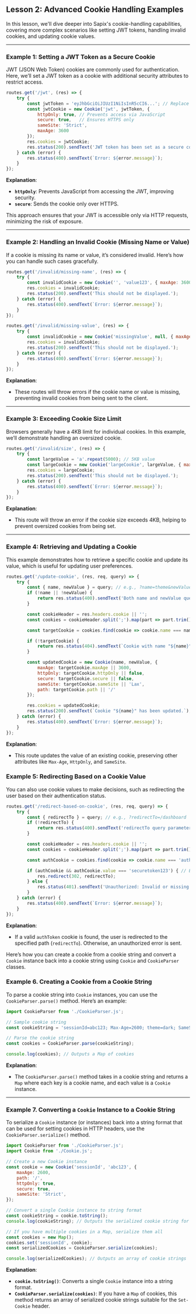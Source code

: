 ## **Lesson 2: Advanced Cookie Handling Examples**

In this lesson, we'll dive deeper into Sapix's cookie-handling capabilities, covering more complex scenarios like setting JWT tokens, handling invalid cookies, and updating cookie values. 

---

### **Example 1: Setting a JWT Token as a Secure Cookie**

JWT (JSON Web Token) cookies are commonly used for authentication. Here, we’ll set a JWT token as a cookie with additional security attributes to restrict access.

```javascript
routes.get('/jwt', (res) => {
    try {
        const jwtToken = 'eyJhbGciOiJIUzI1NiIsInR5cCI6...'; // Replace with actual JWT
        const jwtCookie = new Cookie('jwt', jwtToken, {
            httpOnly: true, // Prevents access via JavaScript
            secure: true,   // Ensures HTTPS only
            sameSite: 'Strict',
            maxAge: 3600
        });
        res.cookies = jwtCookie;
        res.status(200).sendText('JWT token has been set as a secure cookie!');
    } catch (error) {
        res.status(400).sendText(`Error: ${error.message}`);
    }
});
```

**Explanation**:

- **`httpOnly`**: Prevents JavaScript from accessing the JWT, improving security.
- **`secure`**: Sends the cookie only over HTTPS.

This approach ensures that your JWT is accessible only via HTTP requests, minimizing the risk of exposure.

---

### **Example 2: Handling an Invalid Cookie (Missing Name or Value)**

If a cookie is missing its name or value, it’s considered invalid. Here’s how you can handle such cases gracefully.

```javascript
routes.get('/invalid/missing-name', (res) => {
    try {
        const invalidCookie = new Cookie('', 'value123', { maxAge: 3600 }); // Missing name
        res.cookies = invalidCookie;
        res.status(200).sendText('This should not be displayed.');
    } catch (error) {
        res.status(400).sendText(`Error: ${error.message}`);
    }
});

routes.get('/invalid/missing-value', (res) => {
    try {
        const invalidCookie = new Cookie('missingValue', null, { maxAge: 3600 }); // Missing value
        res.cookies = invalidCookie;
        res.status(200).sendText('This should not be displayed.');
    } catch (error) {
        res.status(400).sendText(`Error: ${error.message}`);
    }
});
```

**Explanation**:

- These routes will throw errors if the cookie name or value is missing, preventing invalid cookies from being sent to the client.

---

### **Example 3: Exceeding Cookie Size Limit**

Browsers generally have a 4KB limit for individual cookies. In this example, we’ll demonstrate handling an oversized cookie.

```javascript
routes.get('/invalid/size', (res) => {
    try {
        const largeValue = 'a'.repeat(5000); // 5KB value
        const largeCookie = new Cookie('largeCookie', largeValue, { maxAge: 3600 });
        res.cookies = largeCookie;
        res.status(200).sendText('This should not be displayed.');
    } catch (error) {
        res.status(400).sendText(`Error: ${error.message}`);
    }
});
```

**Explanation**:

- This route will throw an error if the cookie size exceeds 4KB, helping to prevent oversized cookies from being set.

---

### **Example 4: Retrieving and Updating a Cookie**

This example demonstrates how to retrieve a specific cookie and update its value, which is useful for updating user preferences.

```javascript
routes.get('/update-cookie', (res, req, query) => {
    try {
        const { name, newValue } = query; // e.g., ?name=theme&newValue=light
        if (!name || !newValue) {
            return res.status(400).sendText('Both name and newValue query parameters are required.');
        }

        const cookieHeader = res.headers.cookie || '';
        const cookies = cookieHeader.split(';').map(part => part.trim()).filter(Boolean).map(cookieStr => Cookie.parse(cookieStr));

        const targetCookie = cookies.find(cookie => cookie.name === name);

        if (!targetCookie) {
            return res.status(404).sendText(`Cookie with name "${name}" not found.`);
        }

        const updatedCookie = new Cookie(name, newValue, {
            maxAge: targetCookie.maxAge || 3600,
            httpOnly: targetCookie.httpOnly || false,
            secure: targetCookie.secure || false,
            sameSite: targetCookie.sameSite || 'Lax',
            path: targetCookie.path || '/'
        });

        res.cookies = updatedCookie;
        res.status(200).sendText(`Cookie "${name}" has been updated.`);
    } catch (error) {
        res.status(400).sendText(`Error: ${error.message}`);
    }
});
```

**Explanation**:

- This route updates the value of an existing cookie, preserving other attributes like `Max-Age`, `HttpOnly`, and `SameSite`.



### **Example 5: Redirecting Based on a Cookie Value**

You can also use cookie values to make decisions, such as redirecting the user based on their authentication status.

```javascript
routes.get('/redirect-based-on-cookie', (res, req, query) => {
    try {
        const { redirectTo } = query; // e.g., ?redirectTo=/dashboard
        if (!redirectTo) {
            return res.status(400).sendText('redirectTo query parameter is required.');
        }

        const cookieHeader = res.headers.cookie || '';
        const cookies = cookieHeader.split(';').map(part => part.trim()).filter(Boolean).map(cookieStr => Cookie.parse(cookieStr));

        const authCookie = cookies.find(cookie => cookie.name === 'authToken');

        if (authCookie && authCookie.value === 'securetoken123') { // Example check
            res.redirect(302, redirectTo);
        } else {
            res.status(401).sendText('Unauthorized: Invalid or missing authToken cookie.');
        }
    } catch (error) {
        res.status(400).sendText(`Error: ${error.message}`);
    }
});
```

**Explanation**:

- If a valid `authToken` cookie is found, the user is redirected to the specified path (`redirectTo`). Otherwise, an unauthorized error is sent.

Here’s how you can create a cookie from a cookie string and convert a `Cookie` instance back into a cookie string using `Cookie` and `CookieParser` classes.

### **Example 6. Creating a Cookie from a Cookie String**

To parse a cookie string into `Cookie` instances, you can use the `CookieParser.parse()` method. Here’s an example:

```javascript
import CookieParser from './CookieParser.js';

// Sample cookie string
const cookieString = 'sessionId=abc123; Max-Age=2600; theme=dark; SameSite=Strict; loginToken=xyz789; Path=/; HttpOnly; Secure;';

// Parse the cookie string
const cookies = CookieParser.parse(cookieString);

console.log(cookies); // Outputs a Map of cookies
```

**Explanation**:
- The `CookieParser.parse()` method takes in a cookie string and returns a `Map` where each key is a cookie name, and each value is a `Cookie` instance.

---

### **Example 7. Converting a `Cookie` Instance to a Cookie String**

To serialize a `Cookie` instance (or instances) back into a string format that can be used for setting cookies in HTTP headers, use the `CookieParser.serialize()` method.

```javascript
import CookieParser from './CookieParser.js';
import Cookie from './Cookie.js';

// Create a new Cookie instance
const cookie = new Cookie('sessionId', 'abc123', {
    maxAge: 2600,
    path: '/',
    httpOnly: true,
    secure: true,
    sameSite: 'Strict',
});

// Convert a single Cookie instance to string format
const cookieString = cookie.toString();
console.log(cookieString); // Outputs the serialized cookie string for 'sessionId'

// If you have multiple cookies in a Map, serialize them all
const cookies = new Map();
cookies.set('sessionId', cookie);
const serializedCookies = CookieParser.serialize(cookies);

console.log(serializedCookies); // Outputs an array of cookie strings
```

**Explanation**:
- **`cookie.toString()`**: Converts a single `Cookie` instance into a string format.
- **`CookieParser.serialize(cookies)`**: If you have a `Map` of cookies, this method returns an array of serialized cookie strings suitable for the `Set-Cookie` header.
